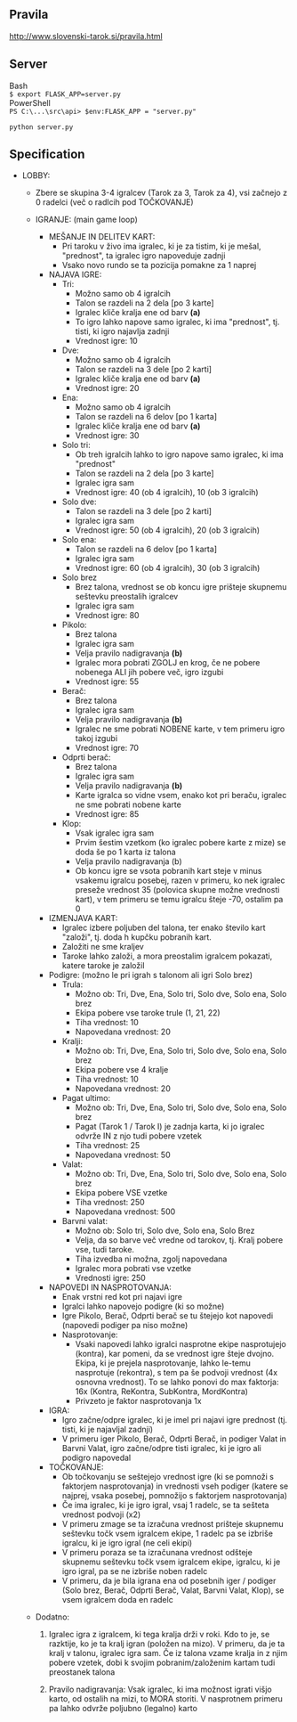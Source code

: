 ## Pravila
http://www.slovenski-tarok.si/pravila.html

## Server
Bash  
`$ export FLASK_APP=server.py`  
PowerShell  
`PS C:\...\src\api> $env:FLASK_APP = "server.py"`  
  
`python server.py`

## Specification
- LOBBY:
  - Zbere se skupina 3-4 igralcev (Tarok za 3, Tarok za 4), vsi začnejo z 0 radelci (več o radlcih pod TOČKOVANJE)
  - IGRANJE: (main game loop)
    - MEŠANJE IN DELITEV KART:
      - Pri taroku v živo ima igralec, ki je za tistim, ki je mešal, "prednost",
        ta igralec igro napoveduje zadnji
      - Vsako novo rundo se ta pozicija pomakne za 1 naprej
    - NAJAVA IGRE:
      - Tri:
        - Možno samo ob 4 igralcih
        - Talon se razdeli na 2 dela [po 3 karte]
        - Igralec kliče kralja ene od barv **(a)**
        - To igro lahko napove samo igralec, ki ima "prednost", tj. tisti, ki igro najavlja zadnji
        - Vrednost igre: 10
      - Dve:
        - Možno samo ob 4 igralcih
        - Talon se razdeli na 3 dele [po 2 karti]
        - Igralec kliče kralja ene od barv **(a)**
        - Vrednost igre: 20
      - Ena:
        - Možno samo ob 4 igralcih
        - Talon se razdeli na 6 delov [po 1 karta]
        - Igralec kliče kralja ene od barv **(a)**
        - Vrednost igre: 30
      - Solo tri:
        - Ob treh igralcih lahko to igro napove samo igralec, ki ima "prednost"
        - Talon se razdeli na 2 dela [po 3 karte]
        - Igralec igra sam
        - Vrednost igre: 40 (ob 4 igralcih), 10 (ob 3 igralcih)
      - Solo dve:
        - Talon se razdeli na 3 dele [po 2 karti]
        - Igralec igra sam
        - Vrednost igre: 50 (ob 4 igralcih), 20 (ob 3 igralcih)
      - Solo ena:
        - Talon se razdeli na 6 delov [po 1 karta]
        - Igralec igra sam
        - Vrednost igre: 60 (ob 4 igralcih), 30 (ob 3 igralcih)
      - Solo brez
        - Brez talona, vrednost se ob koncu igre prišteje skupnemu seštevku preostalih igralcev
        - Igralec igra sam
        - Vrednost igre: 80
      - Pikolo:
        - Brez talona
        - Igralec igra sam
        - Velja pravilo nadigravanja **(b)**
        - Igralec mora pobrati ZGOLJ en krog, če ne pobere nobenega ALI jih pobere več, igro izgubi
        - Vrednost igre: 55
      - Berač:
        - Brez talona
        - Igralec igra sam
        - Velja pravilo nadigravanja **(b)**
        - Igralec ne sme pobrati NOBENE karte, v tem primeru igro takoj izgubi
        - Vrednost igre: 70
      - Odprti berač:
        - Brez talona
        - Igralec igra sam
        - Velja pravilo nadigravanja **(b)**
        - Karte igralca so vidne vsem, enako kot pri beraču, igralec ne sme pobrati nobene karte
        - Vrednost igre: 85
      - Klop:
        - Vsak igralec igra sam
        - Prvim šestim vzetkom (ko igralec pobere karte z mize) se doda še po 1 karta iz talona
        - Velja pravilo nadigravanja (b)
        - Ob koncu igre se vsota pobranih kart steje v minus vsakemu igralcu posebej, razen v primeru, ko nek igralec preseže vrednost 35 (polovica skupne možne vrednosti kart),
          v tem primeru se temu igralcu šteje -70, ostalim pa 0
    - IZMENJAVA KART:
      - Igralec izbere poljuben del talona, ter enako število kart "založi", tj. doda h kupčku pobranih kart.
      - Založiti ne sme kraljev
      - Taroke lahko založi, a mora preostalim igralcem pokazati, katere taroke je založil
    - Podigre: (možno le pri igrah s talonom ali igri Solo brez)
      - Trula:
        - Možno ob: Tri, Dve, Ena, Solo tri, Solo dve, Solo ena, Solo brez
        - Ekipa pobere vse taroke trule (1, 21, 22)
        - Tiha vrednost: 10
        - Napovedana vrednost: 20
      - Kralji:
        - Možno ob: Tri, Dve, Ena, Solo tri, Solo dve, Solo ena, Solo brez
        - Ekipa pobere vse 4 kralje
        - Tiha vrednost: 10
        - Napovedana vrednost: 20
      - Pagat ultimo:
        - Možno ob: Tri, Dve, Ena, Solo tri, Solo dve, Solo ena, Solo brez
        - Pagat (Tarok 1 / Tarok I) je zadnja karta, ki jo igralec odvrže IN z njo tudi pobere vzetek
        - Tiha vrednost: 25
        - Napovedana vrednost: 50
      - Valat:
        - Možno ob: Tri, Dve, Ena, Solo tri, Solo dve, Solo ena, Solo brez
        - Ekipa pobere VSE vzetke
        - Tiha vrednost: 250
        - Napovedana vrednost: 500
      - Barvni valat: 
        - Možno ob: Solo tri, Solo dve, Solo ena, Solo Brez
        - Velja, da so barve več vredne od tarokov, tj. Kralj pobere vse, tudi taroke.
        - Tiha izvedba ni možna, zgolj napovedana
        - Igralec mora pobrati vse vzetke
        - Vrednosti igre: 250
    - NAPOVEDI IN NASPROTOVANJA:
      - Enak vrstni red kot pri najavi igre
      - Igralci lahko napovejo podigre (ki so možne)
      - Igre Pikolo, Berač, Odprti berač se tu štejejo kot napovedi (napovedi podiger pa niso možne)
      - Nasprotovanje:
        - Vsaki napovedi lahko igralci nasprotne ekipe nasprotujejo (kontra), kar pomeni, da se vrednost igre šteje dvojno. Ekipa, ki je prejela nasprotovanje,
          lahko le-temu nasprotuje (rekontra), s tem pa še podvoji vrednost (4x osnovna vrednost).
          To se lahko ponovi do max faktorja: 16x (Kontra, ReKontra, SubKontra, MordKontra)
        - Privzeto je faktor nasprotovanja 1x
    - IGRA:
      - Igro začne/odpre igralec, ki je imel pri najavi igre prednost (tj. tisti, ki je najavljal zadnji)
      - V primeru iger Pikolo, Berač, Odprti Berač, in podiger Valat in Barvni Valat, igro začne/odpre tisti igralec, ki je igro ali podigro napovedal
    - TOČKOVANJE:
      - Ob točkovanju se seštejejo vrednost igre (ki se pomnoži s faktorjem nasprotovanja)
        in vrednosti vseh podiger (katere se najprej, vsaka posebej, pomnožijo s faktorjem nasprotovanja)
      - Če ima igralec, ki je igro igral, vsaj 1 radelc, se ta sešteta vrednost podvoji (x2)
      - V primeru zmage se ta izračuna vrednost prišteje skupnemu seštevku točk vsem igralcem ekipe, 1 radelc pa se izbriše igralcu, ki je igro igral (ne celi ekipi)
      - V primeru poraza se ta izračunana vrednost odšteje skupnemu seštevku točk vsem igralcem ekipe, igralcu, ki je igro igral, pa se ne izbriše noben radelc
      - V primeru, da je bila igrana ena od posebnih iger / podiger (Solo brez, Berač, Odprti Berač, Valat, Barvni Valat, Klop),
        se vsem igralcem doda en radelc

  - Dodatno:
    1. Igralec igra z igralcem, ki tega kralja drži v roki. Kdo to je, se razktije, ko je ta kralj igran (položen na mizo).
        V primeru, da je ta kralj v talonu, igralec igra sam. Če iz talona vzame kralja in z njim pobere vzetek, dobi k svojim pobranim/založenim
        kartam tudi preostanek talona

    2. Pravilo nadigravanja: Vsak igralec, ki ima možnost igrati višjo karto, od ostalih na mizi, to MORA storiti.
        V nasprotnem primeru pa lahko odvrže poljubno (legalno) karto
